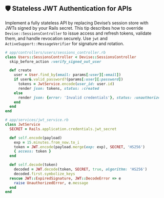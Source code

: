 ## 🛡️ Stateless JWT Authentication for APIs
Implement a fully stateless API by replacing Devise’s session store with JWTs signed by your Rails secret. This tip describes how to override `Devise::SessionsController` to issue access and refresh tokens, validate them, and handle revocation securely. Use `jwt` and `ActiveSupport::MessageVerifier` for signature and rotation.

```ruby
# app/controllers/users/sessions_controller.rb
class Users::SessionsController < Devise::SessionsController
  skip_before_action :verify_signed_out_user

  def create
    user = User.find_by(email: params[:user][:email])
    if user&.valid_password?(params[:user][:password])
      tokens = JwtService.encode(user_id: user.id)
      render json: tokens, status: :created
    else
      render json: {error: 'Invalid credentials'}, status: :unauthorized
    end
  end
end

# app/services/jwt_service.rb
class JwtService
  SECRET = Rails.application.credentials.jwt_secret

  def self.encode(payload)
    exp = 15.minutes.from_now.to_i
    token = JWT.encode(payload.merge(exp: exp), SECRET, 'HS256')
    { access: token }
  end

  def self.decode(token)
    decoded = JWT.decode(token, SECRET, true, algorithm: 'HS256')
    decoded.first.symbolize_keys
  rescue JWT::ExpiredSignature, JWT::DecodeError => e
    raise UnauthorizedError, e.message
  end
end
```